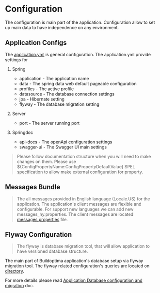 # Configuration 

The configuration is main part of the application.
Configuration allow to set up main data to have independence on any environment.

## Application Configs

The [application.yml](../src/main/resources/application.yml) is general configuration. 
The application.yml provide settings for

1. Spring
    - application    - The application name
    - data           - The spring data web default pageable configuration
    - profiles       - The active profile
    - datasource     - The database connection settings
    - jpa            - Hibernate setting 
    - flyway         - The database migration setting
2. Server
   - port            - The server running port
   
3. Springdoc    
   - api-docs        - The openApi configuration settings
   - swagger-ui      - The Swagger UI main settings
   
> Please follow documentation structure when you will need to make changes on them.
> Please use ${ConfigPropertyName:ConfigPropertyDefaultValue} SPEL specification to allow make external configuration for property.

## Messages Bundle

> The all messages provided in English language (Locale.US) for the application.
The application's client messages are flexible and configurable. For support new languages we can add new messages_hy.properties.
The client messages are located [messages.properties](../src/main/resources/messages.properties) file.


## Flyway Configuration

> The flyway is database migration tool, that will allow application to have versioned database structure.

The main part of  Buildoptima application's database setup via flyway migration tool.
The flyway related configuration's queries are located on  [directory](../src/main/resources/db/migration/).

For more details please read [Application Database configuration and migration](../docs/database.md) doc.
